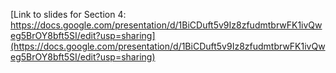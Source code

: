 [Link to slides for Section 4: https://docs.google.com/presentation/d/1BiCDuft5v9Iz8zfudmtbrwFK1ivQweg5BrOY8bft5SI/edit?usp=sharing](https://docs.google.com/presentation/d/1BiCDuft5v9Iz8zfudmtbrwFK1ivQweg5BrOY8bft5SI/edit?usp=sharing)
